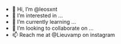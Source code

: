 - 👋 Hi, I’m @leosxnt
- 👀 I’m interested in ...
- 🌱 I’m currently learning ...
- 💞️ I’m looking to collaborate on ...
- 📫 Reach me at @Lieuvamp on instagram

<!---
Lieuvamp/Lieuvamp is a ✨ special ✨ repository because its `README.md` (this file) appears on your GitHub profile.
You can click the Preview link to take a look at your changes.
--->
